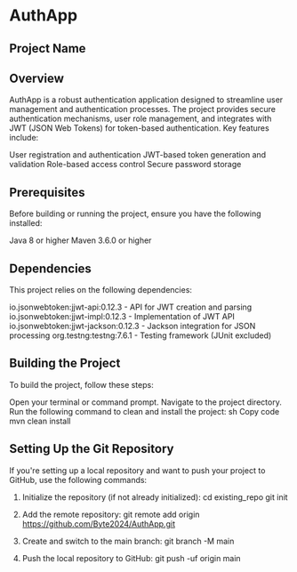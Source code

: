 # AuthApp

## Project Name

## Overview
AuthApp is a robust authentication application designed to streamline user management and authentication processes. The project provides secure authentication mechanisms, user role management, and integrates with JWT (JSON Web Tokens) for token-based authentication. Key features include:

User registration and authentication
JWT-based token generation and validation
Role-based access control
Secure password storage

## Prerequisites

Before building or running the project, ensure you have the following installed:

Java 8 or higher
Maven 3.6.0 or higher

## Dependencies

This project relies on the following dependencies:

io.jsonwebtoken:jjwt-api:0.12.3 - API for JWT creation and parsing
io.jsonwebtoken:jjwt-impl:0.12.3 - Implementation of JWT API
io.jsonwebtoken:jjwt-jackson:0.12.3 - Jackson integration for JSON processing
org.testng:testng:7.6.1 - Testing framework (JUnit excluded)

## Building the Project

To build the project, follow these steps:

Open your terminal or command prompt.
Navigate to the project directory.
Run the following command to clean and install the project:
sh
Copy code
mvn clean install

## Setting Up the Git Repository

If you're setting up a local repository and want to push your project to GitHub, use the following commands:

1. Initialize the repository (if not already initialized):
cd existing_repo
git init

2. Add the remote repository:
git remote add origin https://github.com/Byte2024/AuthApp.git

3. Create and switch to the main branch:
git branch -M main

4. Push the local repository to GitHub:
git push -uf origin main
